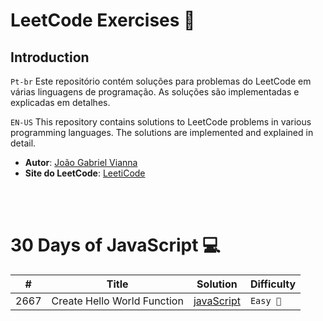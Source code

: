 # LeetCode Exercises 🚀

## Introduction
`Pt-br`
Este repositório contém soluções para problemas do LeetCode em várias linguagens de programação. As soluções são implementadas e explicadas em detalhes.

`EN-US`
This repository contains solutions to LeetCode problems in various programming languages. The solutions are implemented and explained in detail.


-  **Autor**: [João Gabriel Vianna](@seu_perfil)<br/>
-  **Site do LeetCode**: [LeetiCode]("https://leetcode.com/")

<br/><br/>

# 30 Days of JavaScript 💻

| # | Title | Solution | Difficulty |
|---| ----- | -------- | ---------- |
| 2667  | Create Hello World Function    |     [javaScript]("")          |  `Easy 👶`       |


